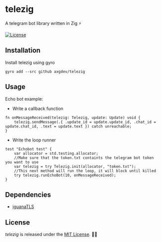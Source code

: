 # telezig
A telegram bot library written in Zig ⚡

[![License](https://img.shields.io/badge/license-MIT-green)](https://github.com/ducdetronquito/requestz#license)


## Installation

Install telezig using gyro

```
gyro add --src github axgdev/telezig
```

## Usage

Echo bot example:

- Write a callback function
```zig
fn onMessageReceived(telezig: Telezig, update: Update) void {
    telezig.sendMessage(.{ .update_id = update.update_id, .chat_id = update.chat_id, .text = update.text }) catch unreachable;
}
```

- Write the loop runner
```zig
test "Echobot test" {
    var allocator = std.testing.allocator;
    //Make sure that the token.txt containts the telegram bot token you want to use
    var telezig = try Telezig.init(allocator, "token.txt");
    //This next method will run the loop, it will block until killed
    try telezig.runEchoBot(10, onMessageReceived);
}
```
## Dependencies

- [iguanaTLS](https://github.com/alexnask/iguanaTLS)

## License

*telezig* is released under the [MIT License](https://choosealicense.com/licenses/mit/). 🎉🍻